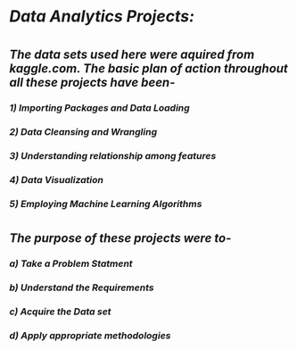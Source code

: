 # *Data Analytics Projects:*
#
## *The data sets used here were aquired from kaggle.com. The basic plan of action throughout all these projects have been-*
### *1) Importing Packages and Data Loading*
### *2) Data Cleansing and Wrangling*
### *3) Understanding relationship among features*
### *4) Data Visualization*
### *5) Employing Machine Learning Algorithms* 
#
#
## *The purpose of these projects were to-*
### *a) Take a Problem Statment*
### *b) Understand the Requirements*
### *c) Acquire the Data set*
### *d) Apply appropriate methodologies*
